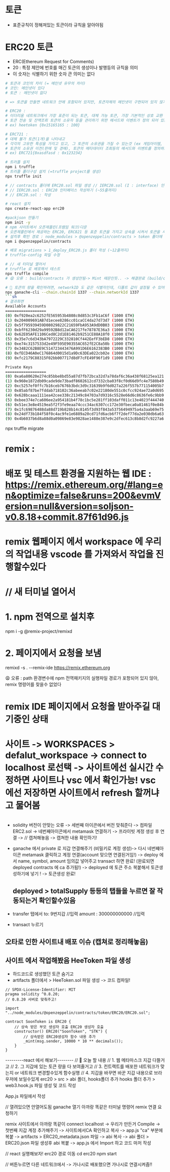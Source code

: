 # 토큰

- 표준규칙이 정해져있는 토큰이라 규칙을 알아야됨

# ERC20 토큰

- ERC(Ethereum Request for Comments)
- 20 : 특정 제안에 번호를 매긴 토큰의 생성이나 발행등의 규칙을 의미
- 이 숫자는 식별하기 위한 숫자 큰 의미는 없다

```sh
# 토큰과 코인의 차이 (= 메인넷 유무의 차이)
# 코인: 메인넷이 있다
# 토큰 : 메인넷이 없다

# => 토큰을 만들면 네트워크 안에 포함되어 있지만, 토큰자체의 메인넷이 구현되어 있지 않기 때문에 코인이 아니다

# ERC20 :
# 이더리움 네트워크에서 가장 표준이 되는 토큰, 대체 가능 토큰, 가장 기본적인 상호 교환 가능한 토큰의 기능을 정의하고 있다
# 토큰 전송 및 잔액조회 토큰의 소유자 등을 관리하기 위한 메서드와 이벤트가 정의 되어 있는 토큰, 탈중화된 금융 (Defi 등)에서 사용한다
# ex) heetoken {0x15165165 : 100}

# ERC721 :
# 대체 불가 토큰(1개)을 나타내고
# 각각의 고유한 특성을 가지고 있고, 그 토큰의 소유권을 가질 수 있는것 (ex 게임아이템, 미술품, 부동산 등의 소유권을 나타낼수 있다)
# 토큰의 소유권 이전(판매 및 경매), 토큰의 메타데이터 조회등의 메서드와 이벤트를 정의하고있다
# ex) ERC721{0xasdfasd : 0x123234}
```

````sh
# 트러플 설치
npm i truffle
# 트러플 폴더구성 설치 (=truffle project를 생성)
npx truffle init

# // contracts 폴더에 ERC20.sol 파일 생성 // IERC20.sol (I : interface) 인터페이스 규격 작성해보기위해, 파일 생성 (손으로 코드작성해보기)
# // IERC20.sol : ERC20 인터페이스 작성하기 (~55줄까지)
# // ERC20.sol : 작성

# react 설치
npx create-react-app erc20

#packjson 만들기
npm init -y
# npm 사이트에서 오픈제플린(프렘임 워크)다운
# 오픈제플린에서 제공하는 ERC20, ERC821 등 표준 토큰을 가지고 상속을 시켜서 토큰을 사용
# 설치후 확인 경로 : node_modules > @openzeppelin/contracts > token 폴더에 토큰의 내용이 담겨있다 확인해보면 우리가 작성한 interface 내용과 비슷하게 구성돼있는걸 확인할수있다
npm i @openzeppelin/contracts

# 배포 migrations > 1_deploy_ERC20.js 폴더 작성 (~12줄까지)
# truffle-config 파일 수정

# // 새 터미널 열어서
# truffle 로 배포해서 테스트
npx truffle compile
# 😩 오류 : build/contracts 가 생성안됨-> Mint 때문인듯.. -> 해결완료 (build/contracts 에 ERC20.json IERC20.json 파일 생성됨)

# 🚀 토큰의 량을 확인하려면, networkID 도 같은 식별자인데, 디폴트 값이 설정될 수 있어서 옵션으로 추가를 해주자 (1337 로 열어주자 default 값으로 설정되지 않게! 임의값 배정)
npx ganache-cli --chain.chainId 1337 --chain.networkId 1337
```sh
# 결과화면
Available Accounts
==================
(0) 0xf920ea2c6252fE565953b4808c0d853c3Fb1aC6f (1000 ETH)
(1) 0x204009691AB7d1ecee8286cc01caCC4da27d73d7 (1000 ETH)
(2) 0x5f795939459D08029822C21659FbA953A9dD0B03 (1000 ETH)
(3) 0xbfF6230d29a99592B8d12aCA6217fe78787E36a3 (1000 ETH)
(4) 0x62E05AFE1106Ced8C2d1E81462b9251CE88A18f0 (1000 ETH)
(5) 0x35e7c6d343bA7972229C332810Cf442EefF3bED8 (1000 ETH)
(6) 0xe74c3157533d2e49F595E90355AC652fE2C8a50b (1000 ETH)
(7) 0x3482C62B8E9C514723443476A991D6E6162383B0 (1000 ETH)
(8) 0xfECD46A0eC176864d0015d1a9Dc63DEa022cb02e (1000 ETH)
(9) 0xfc2179C88315F02bb007717d8dF7cFE49F96f1d9 (1000 ETH)

Private Keys
==================
(0) 0xa6a80620e274c85bbe8bd55a87d7fb72bca32d7a78daf6c36a438f68125ea121
(1) 0x960e1872db09cade9de73badf8602612cd7332cba03f8cf0d66d9fc4e7580b49
(2) 0xc5257ef0ffc7b16ceb7676b3bdc3d9c31639b9f6d027a226f557b771154005b7
(3) 0x85abf87be7fddab718102c36abeeab7c02e22180de551c0cfcc924ae72a0d695
(4) 0x628bcaaa1111ea42cee338c21349c84703a7d9316c5528e66d6c8636fe6c9bb9
(5) 0xbee374e7ca606ee2a954181b4f78c1bc5e281ff103daff011c13e4023f444740
(6) 0x51ec3e8e4519ea5f2f3fe9eaa74ccc34ac6307cc172e30fbeca0a81461f0e84b
(7) 0x1fc69876488da88d719b828b14c8145f3d93f843a53756494975a4a3aab69e75
(8) 0x24df73b184f58f0c4ac9fe1e6889a20cd71fd6acb6f7f2def77da2e030db6a63
(9) 0x4b6037b6d8a88d0a09869e83e9828ae1488e387e9c2dfec613c8b8d2fc9227a6
````

npx truffle migrate

# remix :

# 배포 및 테스트 환경을 지원하는 웹 IDE : https://remix.ethereum.org/#lang=en&optimize=false&runs=200&evmVersion=null&version=soljson-v0.8.18+commit.87f61d96.js

# remix 웹페이지 에서 workspace 에 우리의 작업내용 vscode 를 가져와서 작업을 진행할수있다

# // 새 터미널 열어서

# 1. npm 전역으로 설치후

npm i -g @remix-project/remixd

# 2. 페이지에서 요청을 보냄

remixd -s . --remix-ide https://remix.ethereum.org

😩 오류 : path 환경변수에 npm 전역패키지의 실행파일 경로가 포항되어 있지 않아, remix 명령어를 찾을수 없었다

# remix IDE 페이지에서 요청을 받아주길 대기중인 상태

# 사이트 -> WORKSPACES > defalut_workspace -> connect to localhost 로선택 -> 사이트에선 실시간 수정하면 사이트나 vsc 에서 확인가능! vsc 에선 저장하면 사이트에서 refresh 할꺼냐고 물어봄

```

```

- solidity 버전이 안맞는 오류 -> 세번째 아이콘에서 버전 맞춰준다 -> 컴파일 ERC2.sol -> 네번째아이콘에서 metamask 연결하기 -> 프라이빗 계정 생성 후 연결 -> // 캡쳐해놓음 -> 캡쳐한 내용 확인하기!
- ganache 에서 private 로 지갑 연결해주기 (비밀키로 계정 생성)-> 다시 네번쨰아이콘 metamask 클릭하고 계정 연결(account 맞으면 연결된거임!) -> deploy 에서 name, symbol, amount 임의값 넣어주고 transact 하면 완료! (완료되면 deployed contracts 에 ca 추가됨!) -> deployed 에 토큰 주소 복붙해서 토큰생성하기에 넣기 ! -> 토큰생성 완료!

  ## deployed > totalSupply 등등의 탭들을 누르면 잘 작동되는거 확인할수있음

- transfer 탭에서
  to: 9번지갑 //입력
  amount : 300000000000 //입력
- transact 누르기

## 오타로 인한 사이트내 배포 이슈 (캡쳐로 정리해놓음)

## 사이트 에서 작업해봤음 HeeToken 파일 생성

- 하드코드로 생성했던 토큰 숨기고
- artifacts 폴더에서 > HeeToken.sol 파일 생성 -> 코드 컴파일!

```sol
// SPDX-License-Identifier: MIT
pragma solidity ^0.8.20;
// 0.8.20 서버로 맞춰주고!

import "../node_modules/@openzeppelin/contracts/token/ERC20/ERC20.sol";

contract SoonToken is ERC20 {
    // 상속 받은 부모 생성자 호출 ERC20 생성자 호출
    constructor() ERC20("SoonToken", "STK") {
        // 상속받은 ERC20생성자 함수 내용 추가
        _mint(msg.sender, 10000 * 10 ** decimals());
    }
}
```

---------react 에서 해보기--------
// 🧐 오늘 할 내용
// 1. 웹 메타마스크 지갑 다뜰거고
// 2. 그 지갑에 있는 토큰 량을 다 보여줄거고
// 3. 컨트랙트를 배포한 네트워크가 맞는지 or 네트워크 변경할수있게 함수실행
// 4. 지갑을 바꾸면 바꾼 지갑 내용으로 브라우저에 보일수있게
erc20 > src > abi 폴더, hooks폴더 추가
hooks 폴더 추가 > web3.hook.js 파일 생성 및 코드 작성

App.js 파일에서 작성

// 열려있으면 안열어도됨
ganache 열기 아까랑 똑같은 터미널 명령어
remix 연결 요청하기

remix 사이트에서 아까랑 똑같이
connect localhost -> 우리가 만든거 Compile -> 첫번째 지갑 계정 추가해주기 -> 사이트에서CA 확인하고 복사 -> app.js "ca" 부분에 복붙
-> artifacts > ERC20_metadata.json 파일 -> abi 복사 -> abi 폴더 > ERC20.json 파일 생성후 abi 복붙 -> app.js 에서 Import 하고 코드 마저 작성

// react 실행해보자!
erc20 경로 이동
cd erc20
npm start

// 버튼누르면 다른 네트워크에서 -> 가나시로 배포했으면 가나시로 연결시켜줌!!
